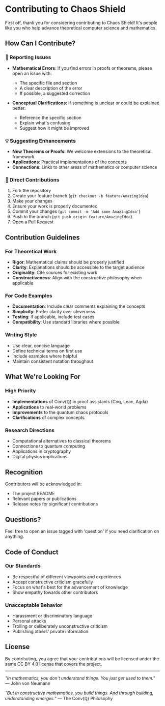 # Contributing to Chaos Shield

First off, thank you for considering contributing to Chaos Shield! It's people like you who help advance theoretical computer science and mathematics.

## How Can I Contribute?

### 🐛 Reporting Issues

- **Mathematical Errors**: If you find errors in proofs or theorems, please open an issue with:
  - The specific file and section
  - A clear description of the error
  - If possible, a suggested correction

- **Conceptual Clarifications**: If something is unclear or could be explained better:
  - Reference the specific section
  - Explain what's confusing
  - Suggest how it might be improved

### 💡 Suggesting Enhancements

- **New Theorems or Proofs**: We welcome extensions to the theoretical framework
- **Applications**: Practical implementations of the concepts
- **Connections**: Links to other areas of mathematics or computer science

### 📝 Direct Contributions

1. Fork the repository
2. Create your feature branch (`git checkout -b feature/AmazingIdea`)
3. Make your changes
4. Ensure your work is properly documented
5. Commit your changes (`git commit -m 'Add some AmazingIdea'`)
6. Push to the branch (`git push origin feature/AmazingIdea`)
7. Open a Pull Request

## Contribution Guidelines

### For Theoretical Work

- **Rigor**: Mathematical claims should be properly justified
- **Clarity**: Explanations should be accessible to the target audience
- **Originality**: Cite sources for existing work
- **Constructiveness**: Align with the constructive philosophy when applicable

### For Code Examples

- **Documentation**: Include clear comments explaining the concepts
- **Simplicity**: Prefer clarity over cleverness
- **Testing**: If applicable, include test cases
- **Compatibility**: Use standard libraries where possible

### Writing Style

- Use clear, concise language
- Define technical terms on first use
- Include examples where helpful
- Maintain consistent notation throughout

## What We're Looking For

### High Priority

- **Implementations** of Conv(ℚ) in proof assistants (Coq, Lean, Agda)
- **Applications** to real-world problems
- **Improvements** to the quantum chaos protocols
- **Clarifications** of complex concepts

### Research Directions

- Computational alternatives to classical theorems
- Connections to quantum computing
- Applications in cryptography
- Digital physics implications

## Recognition

Contributors will be acknowledged in:
- The project README
- Relevant papers or publications
- Release notes for significant contributions

## Questions?

Feel free to open an issue tagged with 'question' if you need clarification on anything.

## Code of Conduct

### Our Standards

- Be respectful of different viewpoints and experiences
- Accept constructive criticism gracefully
- Focus on what's best for the advancement of knowledge
- Show empathy towards other contributors

### Unacceptable Behavior

- Harassment or discriminatory language
- Personal attacks
- Trolling or deliberately unconstructive criticism
- Publishing others' private information

## License

By contributing, you agree that your contributions will be licensed under the same CC BY 4.0 license that covers the project.

---

*"In mathematics, you don't understand things. You just get used to them."* — John von Neumann

*"But in constructive mathematics, you build things. And through building, understanding emerges."* — The Conv(ℚ) Philosophy